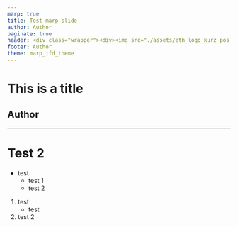```yaml
---
marp: true
title: Test marp slide
author: Author
paginate: true
header: <div class="wrapper"><div><img src="./assets/eth_logo_kurz_pos.svg"></div><div><img src="./assets/ifd_logo_pos.svg"></div></div>
footer: Author
theme: marp_ifd_theme
---
```



<!-- _class: title -->

# This is a title

## Author

---

# Test 2

- test
  - test 1
  - test 2

1. test
   - test
2. test 2
